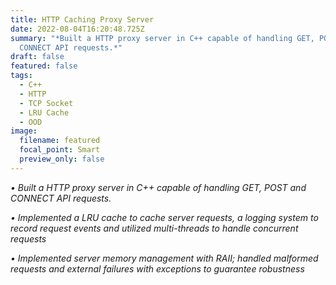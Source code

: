 ```yaml
---
title: HTTP Caching Proxy Server
date: 2022-08-04T16:20:48.725Z
summary: "*Built a HTTP proxy server in C++ capable of handling GET, POST and
  CONNECT API requests.*"
draft: false
featured: false
tags:
  - C++
  - HTTP
  - TCP Socket
  - LRU Cache
  - OOD
image:
  filename: featured
  focal_point: Smart
  preview_only: false
---
```

*• Built a HTTP proxy server in C++ capable of handling GET, POST and CONNECT API requests.*

*• Implemented a LRU cache to cache server requests, a logging system to record request events and utilized multi-threads to handle concurrent requests*

*• Implemented server memory management with RAII; handled malformed requests and external failures with exceptions to guarantee robustness*